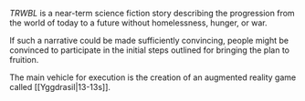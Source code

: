 
_TRWBL_ is a near-term science fiction story describing the progression from the world of today to a future without homelessness, hunger, or war.

If such a narrative could be made sufficiently convincing, people might be convinced to participate in the initial steps outlined for bringing the plan to fruition.

The main vehicle for execution is the creation of an augmented reality game called [[Yggdrasil|13-13s]].
